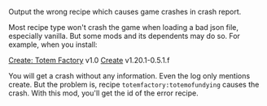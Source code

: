 Output the wrong recipe which causes game crashes in crash report.

Most recipe type won't crash the game when loading a bad json file, especially vanilla. But some mods and its dependents may do so. For example, when you install:

[Create: Totem Factory](https://www.curseforge.com/minecraft/mc-mods/create-totem-factory) v1.0
[Create](https://www.curseforge.com/minecraft/mc-mods/create) v1.20.1-0.5.1.f

You will get a crash without any information. Even the log only mentions create. But the problem is, recipe `totemfactory:totemofundying` causes the crash. With this mod, you'll get the id of the error recipe.
